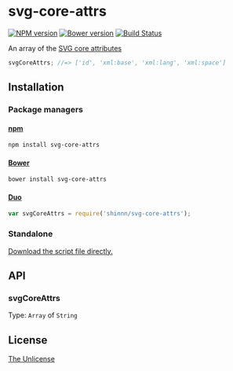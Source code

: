 # svg-core-attrs

[![NPM version](https://badge.fury.io/js/svg-core-attrs.svg)](https://www.npmjs.org/package/svg-core-attrs)
[![Bower version](https://badge.fury.io/bo/svg-core-attrs.svg)](https://github.com/shinnn/svg-core-attrs/releases)
[![Build Status](https://travis-ci.org/shinnn/svg-core-attrs.svg?branch=master)](https://travis-ci.org/shinnn/svg-core-attrs)

An array of the [SVG core attributes](http://www.w3.org/TR/SVG/intro.html#TermCoreAttributes)

```javascript
svgCoreAttrs; //=> ['id', 'xml:base', 'xml:lang', 'xml:space']
```

## Installation

### Package managers

#### [npm](https://www.npmjs.org/)

```sh
npm install svg-core-attrs
```

#### [Bower](http://bower.io/) 

```sh
bower install svg-core-attrs
```

#### [Duo](http://duojs.org/)

```javascript
var svgCoreAttrs = require('shinnn/svg-core-attrs');
```

### Standalone

[Download the script file directly.](https://raw.githubusercontent.com/shinnn/svg-core-attrs/master/svg-core-attrs.js)

## API

### svgCoreAttrs

Type: `Array` of `String`

## License

[The Unlicense](./LICENSE)
